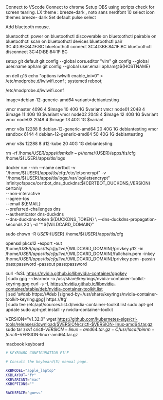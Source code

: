 Connect to VScode
Connect to chrome
Setup OBS using scripts
check for screen tearing.
LX theme : breeze-dark , noto sans nerdfont 10
select icon themes breeze-
dark
Set default pulse select

Add bluetooth mouse.
 
 bluetoothctl power on
 bluetoothctl discoverable on
 bluetoothctl pairable on
 bluetoothctl scan on
 bluetoothctl devices
 bluetoothctl pair 3C:4D:BE:84:1F:BC
 bluetoothctl connect 3C:4D:BE:84:1F:BC
 bluetoothctl disconnect 3C:4D:BE:84:1F:BC



setup git default
git config --global core.editor "vim"
git config --global user.name apham
git config --global user.email apham@${HOSTNAME}

on dell g15
echo "options  iwlwifi  enable_ini=0" > /etc/modprobe.d/iwlwifi.conf ;
systemctl reboot;

/etc/modprobe.d/iwlwifi.conf




image=debian-12-generic-amd64
variant=debiantesting

vmcr master 4096 4 $image 10 40G 1G $variant
vmcr node01 2048 4 $image 11 40G 1G $variant
vmcr node02 2048 4 $image 12 40G 1G $variant
vmcr node03 2048 4 $image 13 40G 1G $variant

vmcr v8s 12288 8 debian-12-generic-amd64 20 40G 1G debiantesting
vmcr sandbox 6144 4 debian-12-generic-amd64 50 40G 1G debiantesting


vmcr v8s 12288 8 d12-kube 20 40G 1G debiantesting


rm -rf /home/${USER}/apps/tls
mkdir -p /home/${USER}/apps/tls/cfg /home/${USER}/apps/tls/logs

docker run --rm --name certbot  -v "/home/${USER}/apps/tls/cfg:/etc/letsencrypt" -v "/home/${USER}/apps/tls/logs:/var/log/letsencrypt" infinityofspace/certbot_dns_duckdns:${CERTBOT_DUCKDNS_VERSION} \
   certonly \
     --non-interactive \
     --agree-tos \
     --email ${EMAIL} \
     --preferred-challenges dns \
     --authenticator dns-duckdns \
     --dns-duckdns-token ${DUCKDNS_TOKEN} \
     --dns-duckdns-propagation-seconds 20 \
     -d "*.${WILDCARD_DOMAIN}"

sudo chown -R ${USER}:${USER} /home/${USER}/apps/tls/cfg

openssl pkcs12 -export -out /home/${USER}/apps/tls/cfg/live/${WILDCARD_DOMAIN}/privkey.p12  -in /home/${USER}/apps/tls/cfg/live/${WILDCARD_DOMAIN}/fullchain.pem -inkey  /home/${USER}/apps/tls/cfg/live/${WILDCARD_DOMAIN}/privkey.pem -passin pass:password -passout pass:password


curl -fsSL https://nvidia.github.io/libnvidia-container/gpgkey \
    | sudo gpg --dearmor -o /usr/share/keyrings/nvidia-container-toolkit-keyring.gpg
curl -s -L https://nvidia.github.io/libnvidia-container/stable/deb/nvidia-container-toolkit.list \
    | sed 's#deb https://#deb [signed-by=/usr/share/keyrings/nvidia-container-toolkit-keyring.gpg] https://#g' \
    | sudo tee /etc/apt/sources.list.d/nvidia-container-toolkit.list
sudo apt-get update
sudo apt-get install -y nvidia-container-toolkit



VERSION="v1.32.0"
wget https://github.com/kubernetes-sigs/cri-tools/releases/download/$VERSION/crictl-$VERSION-linux-amd64.tar.gz
sudo tar zxvf crictl-$VERSION-linux-amd64.tar.gz -C /usr/local/bin
rm -f crictl-$VERSION-linux-amd64.tar.gz


macbook keyboard 

```sh
# KEYBOARD CONFIGURATION FILE

# Consult the keyboard(5) manual page.

XKBMODEL="apple_laptop"
XKBLAYOUT="fr"
XKBVARIANT="mac"
XKBOPTIONS=""

BACKSPACE="guess"
```